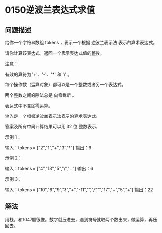 # 0150逆波兰表达式求值

## 问题描述

给你一个字符串数组 tokens ，表示一个根据 逆波兰表示法 表示的算术表达式。

请你计算该表达式。返回一个表示表达式值的整数。

注意：

有效的算符为 '+'、'-'、'*' 和 '/' 。

每个操作数（运算对象）都可以是一个整数或者另一个表达式。

两个整数之间的除法总是 向零截断 。

表达式中不含除零运算。

输入是一个根据逆波兰表示法表示的算术表达式。

答案及所有中间计算结果可以用 32 位 整数表示。


示例 1：

输入：tokens = ["2","1","+","3","*"]
输出：9

示例 2：

输入：tokens = ["4","13","5","/","+"]
输出：6

示例 3：

输入：tokens = ["10","6","9","3","+","-11","*","/","*","17","+","5","+"]
输出：22

## 解法

用栈，和1047题很像。数字就压进去，遇到符号就取两个数出来，做运算，再压回去。